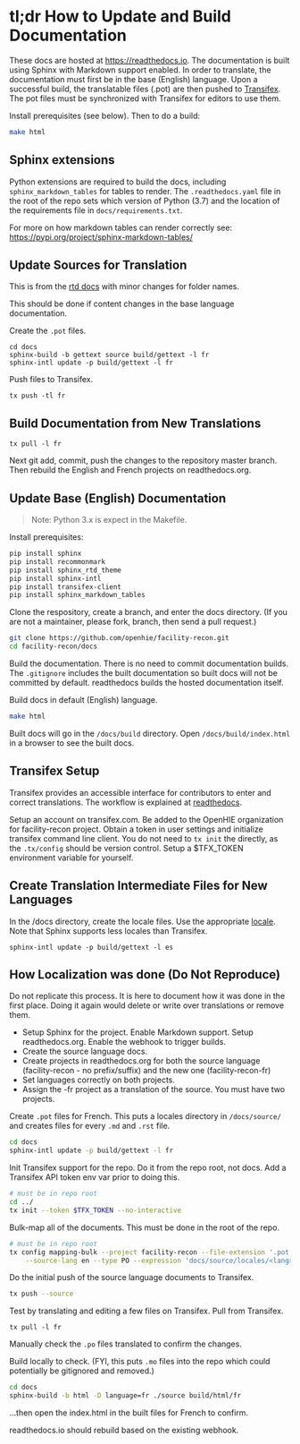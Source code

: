 # tl;dr How to Update and Build Documentation

These docs are hosted at https://readthedocs.io. The documentation is built using Sphinx with Markdown support enabled. In order to translate, the documentation must first be in the base (English) language. Upon a successful build, the translatable files (.pot) are then pushed to [Transifex](https://www.transifex.com/). The pot files must be synchronized with Transifex for editors to use them.

Install prerequisites (see below). Then to do a build:
```sh
make html
```

## Sphinx extensions

Python extensions are required to build the docs, including `sphinx_markdown_tables` for tables to render. The `.readthedocs.yaml` file in the root of the repo sets which version of Python (3.7) and the location of the requirements file in `docs/requirements.txt`.

For more on how markdown tables can render correctly see: https://pypi.org/project/sphinx-markdown-tables/

## Update Sources for Translation

This is from the [rtd docs](https://docs.readthedocs.io/en/latest/guides/manage-translations.html#update-sources-to-be-translated) with minor changes for folder names.

This should be done if content changes in the base language documentation.

Create the `.pot` files. 
```
cd docs
sphinx-build -b gettext source build/gettext -l fr
sphinx-intl update -p build/gettext -l fr
```

Push files to Transifex.
```
tx push -tl fr
```

## Build Documentation from New Translations

```
tx pull -l fr
```

Next git add, commit, push the changes to the repository master branch. Then rebuild the English and French projects on readthedocs.org.


## Update Base (English) Documentation

> Note: Python 3.x is expect in the Makefile.

Install prerequisites:
```sh
pip install sphinx
pip install recommonmark
pip install sphinx_rtd_theme
pip install sphinx-intl
pip install transifex-client
pip install sphinx_markdown_tables
```

Clone the respository, create a branch, and enter the docs directory. (If you are not a maintainer, please fork, branch, then send a pull request.)

```sh
git clone https://github.com/openhie/facility-recon.git
cd facility-recon/docs
```

Build the documentation. There is no need to commit documentation builds. The `.gitignore` includes the built documentation so built docs will not be committed by default. readthedocs builds the hosted documentation itself.

Build docs in default (English) language.
```sh
make html
```

Built docs will go in the `/docs/build` directory. Open `/docs/build/index.html` in a browser to see the built docs.


## Transifex Setup

Transifex provides an accessible interface for contributors to enter and correct translations. The workflow is explained at [readthedocs](https://docs.readthedocs.io/en/latest/guides/manage-translations.html).

Setup an account on transifex.com. Be added to the OpenHIE organization for facility-recon project. Obtain a token in user settings and initialize transifex command line client. You do not need to `tx init` the directly, as the `.tx/config` should be version control. Setup a $TFX_TOKEN environment variable for yourself.


## Create Translation Intermediate Files for New Languages

In the /docs directory, create the locale files. Use the appropriate [locale](http://www.sphinx-doc.org/en/master/usage/configuration.html#confval-language). Note that Sphinx supports less locales than Transifex.
```
sphinx-intl update -p build/gettext -l es
```

## How Localization was done (Do Not Reproduce)

Do not replicate this process. It is here to document how it was done in the first place. Doing it again would delete or write over translations or remove them.

* Setup Sphinx for the project. Enable Markdown support. Setup readthedocs.org. Enable the webhook to trigger builds.
* Create the source language docs. 
* Create projects in readthedocs.org for both the source language (facility-recon - no prefix/suffix) and the new one (facility-recon-fr)
* Set languages correctly on both projects.
* Assign the -fr project as a translation of the source. You must have two projects.

Create `.pot` files for French. This puts a locales directory in `/docs/source/` and creates files for every `.md` and `.rst` file.
```sh
cd docs
sphinx-intl update -p build/gettext -l fr
```

Init Transifex support for the repo. Do it from the repo root, not docs. Add a Transifex API token env var prior to doing this.
```sh
# must be in repo root
cd ../
tx init --token $TFX_TOKEN --no-interactive
```

Bulk-map all of the documents. This must be done in the root of the repo.
```sh
# must be in repo root
tx config mapping-bulk --project facility-recon --file-extension '.pot' --source-file-dir docs/build/gettext \
    --source-lang en --type PO --expression 'docs/source/locales/<lang>/LC_MESSAGES/{filepath}/{filename}.po' --execute
```

Do the initial push of the source language documents to Transifex.
```sh
tx push --source
```

Test by translating and editing a few files on Transifex. Pull from Transifex.
```
tx pull -l fr
```

Manually check the `.po` files translated to confirm the changes.

Build locally to check. (FYI, this puts `.mo` files into the repo which could potentially be gitignored and removed.)

```sh
cd docs
sphinx-build -b html -D language=fr ./source build/html/fr
```
...then open the index.html in the built files for French to confirm.

readthedocs.io should rebuild based on the existing webhook.
